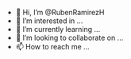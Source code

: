 - 👋 Hi, I’m @RubenRamirezH
- 👀 I’m interested in ...
- 🌱 I’m currently learning ...
- 💞️ I’m looking to collaborate on ...
- 📫 How to reach me ...

<!---
RubenRamirezH/RubenRamirezH is a ✨ special ✨ repository because its `README.md` (this file) appears on your GitHub profile.
You can click the Preview link to take a look at your changes.
--->
